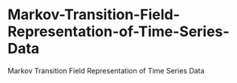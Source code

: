 # Markov-Transition-Field-Representation-of-Time-Series-Data
Markov Transition Field Representation of Time Series Data
